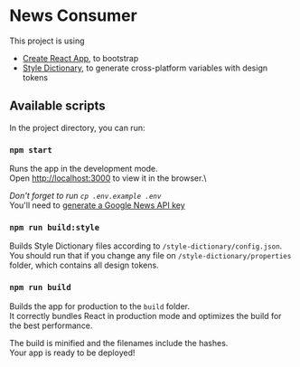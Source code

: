 # News Consumer

This project is using

- [Create React App](https://github.com/facebook/create-react-app), to bootstrap
- [Style Dictionary](https://amzn.github.io/style-dictionary), to generate cross-platform variables with design tokens

## Available scripts

In the project directory, you can run:

### `npm start`

Runs the app in the development mode.\
Open [http://localhost:3000](http://localhost:3000) to view it in the browser.\

_Don't forget to run `cp .env.example .env`_\
You'll need to [generate a Google News API key](https://newsapi.org/s/google-news-br-api)

### `npm run build:style`

Builds Style Dictionary files according to `/style-dictionary/config.json`.\
You should run that if you change any file on `/style-dictionary/properties` folder, which contains all design tokens.

### `npm run build`

Builds the app for production to the `build` folder.\
It correctly bundles React in production mode and optimizes the build for the best performance.

The build is minified and the filenames include the hashes.\
Your app is ready to be deployed!
